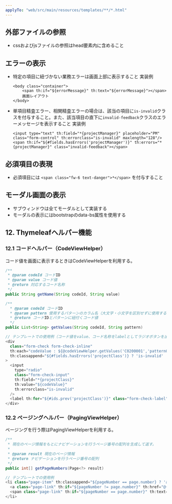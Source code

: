 ```yaml
---
applyTo: "web/src/main/resources/templates/**/*.html"
---
```


## 外部ファイルの参照

- cssおよびjsファイルの参照はhead要素内に含めること


## エラーの表示

- 特定の項目に紐づかない業務エラーは画面上部に表示すること
  実装例
  ```
  <body class="container">
      <span th:if="${errorMessage}" th:text="${errorMessage}"></span>
      画面レイアウト
  </body>
  ```
- 単項目精査エラー、相関精査エラーの場合は、該当の項目に`is-invalid`クラスを付与すること。また、該当項目の直下に`invalid-feedback`クラスのエラーメッセージを表示すること
  実装例
  ```
  <input type="text" th:field="*{projectManager}" placeholder="PM" class="form-control" th:errorclass="is-invalid" maxlength="128"/>
  <span th:if="${#fields.hasErrors('projectManager')}" th:errors="*{projectManager}" class="invalid-feedback"></span>
  ```


## 必須項目の表現

- 必須項目には `<span class="fw-6 text-danger">*</span>` を付与すること


## モーダル画面の表示

- サブウィンドウは全てモーダルとして実装する
- モーダルの表示にはbootstrapのdata-bs属性を使用する

## 12. Thymeleafヘルパー機能

### 12.1 コードヘルパー（CodeViewHelper）
コード値を画面に表示するときはCodeViewHelperを利用する。

```java
/**
 * @param codeId コードID
 * @param value コード値
 * @return 対応するコード名称
 */
public String getName(String codeId, String value)

/**
  * @param codeId コードID
  * @param pattern 使用するパターンのカラム名（大文字・小文字を区別せずに使用する）
  * @return コードIDとパターンに紐付くコード値
  */
public List<String> getValues(String codeId, String pattern)

// テンプレートでの使用例（コード値をvalue、コード名称をlabelとしてラジオボタンを出力する例）
<div
  class="form-check form-check-inline"
  th:each="codeValue : ${@codeViewHelper.getValues('C0200001','pattern01')}"
  th:classappend="${#fields.hasErrors('projectClass')} ? 'is-invalid' : ''"
>
  <input
    type="radio"
    class="form-check-input"
    th:field="*{projectClass}"
    th:value="${codeValue}"
    th:errorclass="is-invalid"
  />
  <label th:for="${#ids.prev('projectClass')}" class="form-check-label" th:text="${@codeViewHelper.getName('C0200001',codeValue)}">SS</label>
</div>
```

### 12.2 ページングヘルパー（PagingViewHelper）
ページングを行う際はPagingViewHelperを利用する。

```java
/**
 * 現在のページ情報をもとにナビゲーションを行うページ番号の配列を生成して返す。
 *
 * @param result 現在のページ情報
 * @return ナビゲーションを行うページ番号の配列
 */
public int[] getPageNumbers(Page<?> result)

// テンプレートでの使用例
<li class="page-item" th:classappend="${pageNumber == page.number} ? 'active' : ''"  th:each="pageNumber : ${@pagingViewHelper.getPageNumbers(page)}">
  <a class="page-link" th:if="${pageNumber != page.number}" th:href="@{__${path}__/(pageNumber=${pageNumber})}" th:text="${pageNumber + 1}">1</a>
  <span class="page-link" th:if="${pageNumber == page.number}" th:text="${pageNumber + 1}"></span>
</li>
```